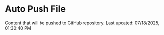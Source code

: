 # Auto Push File

Content that will be pushed to GitHub repository.
Last updated: 07/18/2025, 01:30:40 PM